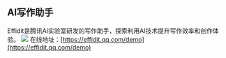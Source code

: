 ## AI写作助手
Effidit是腾讯AI实验室研发的写作助手，探索利用AI技术提升写作效率和创作体验。
![](https://foruda.gitee.com/images/1727074760107944136/a457daa2_8031453.jpeg)
在线地址：[https://effidit.qq.com/demo](https://effidit.qq.com/demo)